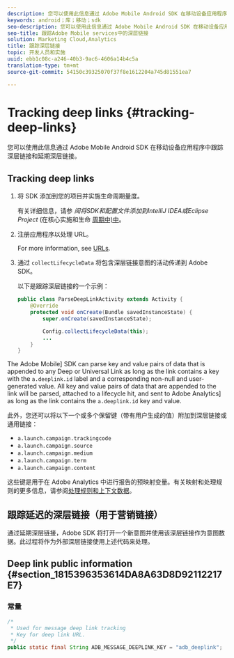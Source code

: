 ```yaml
---
description: 您可以使用此信息通过 Adobe Mobile Android SDK 在移动设备应用程序中跟踪深层链接和延期深层链接。
keywords: android；库；移动；sdk
seo-description: 您可以使用此信息通过 Adobe Mobile Android SDK 在移动设备应用程序中跟踪深层链接和延期深层链接。
seo-title: 跟踪Adobe Mobile services中的深层链接
solution: Marketing Cloud,Analytics
title: 跟踪深层链接
topic: 开发人员和实施
uuid: ebb1c08c-a246-40b3-9ac6-4606a14b4c5a
translation-type: tm+mt
source-git-commit: 54150c39325070f37f8e1612204a745d81551ea7

---
```



# Tracking deep links {#tracking-deep-links}

您可以使用此信息通过 Adobe Mobile Android SDK 在移动设备应用程序中跟踪深层链接和延期深层链接。

## Tracking deep links

1. 将 SDK 添加到您的项目并实施生命周期量度。

   有关详细信息，请参 *阅将SDK和配置文件添加到IntelliJ IDEA或Eclipse Project* (在核心实施和生命 [周期中)中](/help/android/getting-started/dev-qs.md)。

1. 注册应用程序以处理 URL。

   For more information, see [URLs](https://developer.android.com/training/basics/intents/filters.html).
1. 通过 `collectLifecycleData` 将包含深层链接意图的活动传递到 Adobe SDK。

   以下是跟踪深层链接的一个示例：

   ```java
   public class ParseDeepLinkActivity extends Activity { 
       @Override 
       protected void onCreate(Bundle savedInstanceState) { 
           super.onCreate(savedInstanceState); 
   
           Config.collectLifecycleData(this); 
           ... 
       } 
   }
   ```

The Adobe Mobile] SDK can parse key and value pairs of data that is appended to any Deep or Universal Link as long as the link contains a key with the `a.deeplink.id` label and a corresponding non-null and user-generated value. All key and value pairs of data that are appended to the link will be parsed, attached to a lifecycle hit, and sent to Adobe Analytics] as long as the link contains the `a.deeplink.id` key and value.

此外，您还可以将以下一个或多个保留键（带有用户生成的值）附加到深层链接或通用链接：

* `a.launch.campaign.trackingcode`
* `a.launch.campaign.source`
* `a.launch.campaign.medium`
* `a.launch.campaign.term`
* `a.launch.campaign.content`

这些键是用于在 Adobe Analytics 中进行报告的预映射变量。有关映射和处理规则的更多信息，请参阅[处理规则和上下文数据](https://docs.adobe.com/content/help/en/analytics/admin/admin-tools/processing-rules/processing-rules.html)。

## 跟踪延迟的深层链接（用于营销链接）

通过延期深层链接，Adobe SDK 将打开一个新意图并使用该深层链接作为意图数据。此过程将作为外部深层链接使用上述代码来处理。

## Deep link public information {#section_1815396353614DA8A63D8D92112217E7}

### 常量

```java
/* 
 * Used for message deep link tracking
 * Key for deep link URL. 
 */
public static final String ADB_MESSAGE_DEEPLINK_KEY = "adb_deeplink";
```

